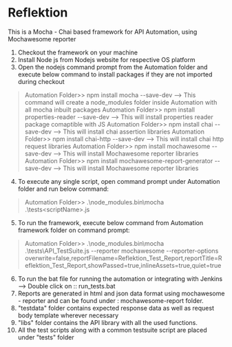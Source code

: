 # Reflektion
This is a Mocha - Chai based framework for API Automation, using Mochawesome reporter
1. Checkout the framework on your machine
2. Install Node js from Nodejs website for respective OS platform
3. Open the nodejs command prompt from the Automation folder and execute below command to install packages if they are not imported during checkout
 >Automation Folder>> npm install mocha --save-dev --> This command will create a node_modules folder inside Automation with all mocha inbuilt packages
 >Automation Folder>> npm install properties-reader --save-dev --> This will install properties reader package comaptible with JS
 >Automation Folder>> npm install chai --save-dev --> This will install chai assertion libraries 
 >Automation Folder>> npm install chai-http --save-dev --> This will install chai http request libraries
 >Automation Folder>> npm install mochawesome --save-dev --> This will install Mochawesome reporter libraries
 >Automation Folder>> npm install mochawesome-report-generator --save-dev --> This will install Mochawesome reporter libraries
4. To execute any single script, open command prompt under Automation folder and run below command:
 >Automation Folder>>  .\node_modules\.bin\mocha .\tests\<scriptName>.js
5. To run the framework, execute below command from Automation framework folder on command prompt:
 >Automation Folder>> .\node_modules\.bin\mocha .\tests\API_TestSuite.js --reporter mochawesome --reporter-options overwrite=false,reportFilename=Reflektion_Test_Report,reportTitle=Reflektion_Test_Report,showPassed=true,inlineAssets=true,quiet=true
6. To run the bat file for running the automation or integrating with Jenkins --> Double click on ::  run_tests.bat
7. Reports are generated in html and json data format using mochawesome - reporter and can be found under : mochawesome-report folder.
8. "testdata" folder contains expected response data as well as request body template wherever necessary
9. "libs" folder contains the API library with all the used functions.
10. All the test scripts along with a common testsuite script are placed under "tests" folder
